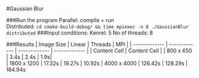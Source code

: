 #Gaussian Blur

###Run the program
Parallel: compile + run   
Distributed: ``` cd cmake-build-debug/ && time mpiexec -n 8 ./GaussianBlur distributed ```
###Input conditions:
Kenrel: 5
No of threads: 8 

###Results
| Image Size  | Linear | Threads | MPI | 
| ------------- | ------------- | ------------- | ------------- |
| Content Cell  | Content Cell  |
|  800 x 650 | 3.4s | 2.4s | 1.9s|  
| 1800 x 1200 | 17.32s | 19.27s | 10.92s
| 4000 x 4000  | 126.42s  | 128.29s | 184.94s
